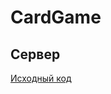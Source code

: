 # CardGame
## Сервер
[Исходный код](https://gist.github.com/Maikliton/1bd5c9b9031ceee046be0fafe913d6b0)
